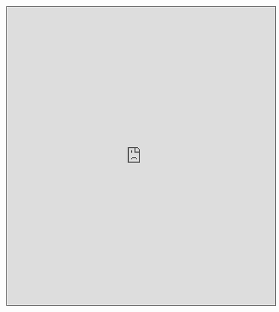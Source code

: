 <div style="position: static; overflow: hidden; border: solid 2px #555; width:720px; height:800px;">

<iframe src="https://fm.addxt.com/form/?vf=1FAIpQLScSWJnLbhaxBuoNIaxNuHCJpSKtBLPXti0JNEUsuw5MJ2iLjA" width="720" height="800" frameborder="0" marginheight="0" marginwidth="0">Loading…</iframe>

</div>
